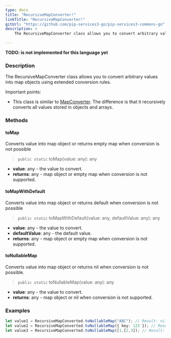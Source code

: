 ```yaml
---
type: docs
title: "RecursiveMapConverter!"
linkTitle: "RecursiveMapConverter!"
gitUrl: "https://github.com/pip-services3-go/pip-services3-commons-go"
description: > 
    The RecursiveMapConverter class allows you to convert arbitrary values into map objects using extended conversion rules.

---
```


**TODO: is not implemented for this language yet**

### Description
 The RecursiveMapConverter class allows you to convert arbitrary values into map objects using extended conversion rules.
 
 Important points:
 
 - This class is similar to [MapConverter](../map_converter). The difference is that it recursively converts all values stored in objects and arrays.

### Methods

#### toMap
Converts value into map object or returns empty map when conversion is not possible

> `public static` toMap(value: any): any

- **value**: any - the value to convert.
- **returns**: any - map object or empty map when conversion is not supported.

#### toMapWithDefault
Converts value into map object or returns default when conversion is not possible

> `public static` toMapWithDefault(value: any, defaultValue: any): any

- **value**: any - the value to convert.
- **defaultValue**: any - the default value.
- **returns**: any - map object or empty map when conversion is not supported.

#### toNullableMap
Converts value into map object or returns nil when conversion is not possible.

> `public static` toNullableMap(value: any): any

- **value**: any - the value to convert.
- **returns**: any - map object or nil when conversion is not supported.


### Examples

```typescript
let value1 = RecursiveMapConverted.toNullableMap("ABC"); // Result: nil
let value2 = RecursiveMapConverted.toNullableMap({ key: 123 }); // Result: { key: 123 }
let value3 = RecursiveMapConverted.toNullableMap([1,[2,3]); // Result: { "0": 1, { "0": 2, "1": 3 } }
```
